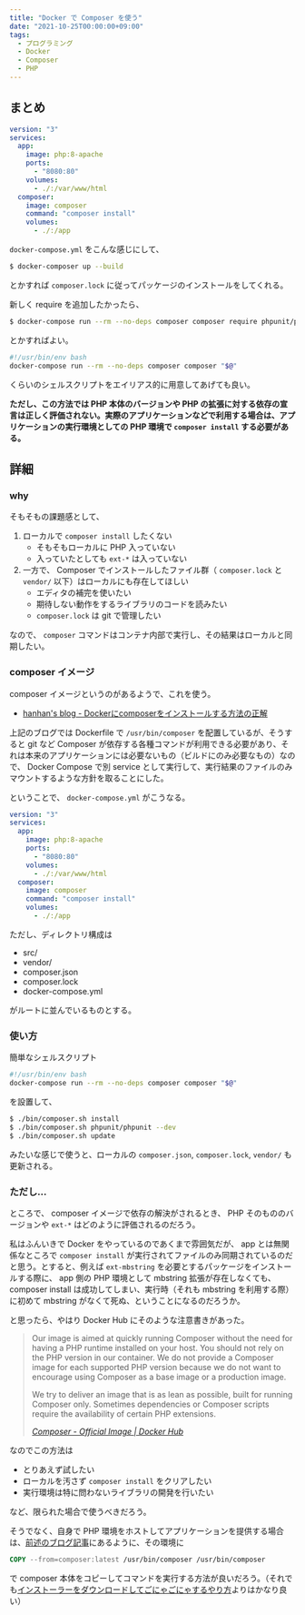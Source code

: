 ```yaml
---
title: "Docker で Composer を使う"
date: "2021-10-25T00:00:00+09:00"
tags:
  - プログラミング
  - Docker
  - Composer
  - PHP
---
```


## まとめ

```yml
version: "3"
services:
  app:
    image: php:8-apache
    ports:
      - "8080:80"
    volumes:
      - ./:/var/www/html
  composer:
    image: composer
    command: "composer install"
    volumes:
      - ./:/app
```

`docker-compose.yml` をこんな感じにして、

```sh
$ docker-composer up --build
```

とかすれば `composer.lock` に従ってパッケージのインストールをしてくれる。

新しく require を追加したかったら、

```sh
$ docker-compose run --rm --no-deps composer composer require phpunit/phpunit --dev
```

とかすればよい。

```sh
#!/usr/bin/env bash
docker-compose run --rm --no-deps composer composer "$@"
```

くらいのシェルスクリプトをエイリアス的に用意してあげても良い。

**ただし、この方法では PHP 本体のバージョンや PHP の拡張に対する依存の宣言は正しく評価されない。実際のアプリケーションなどで利用する場合は、アプリケーションの実行環境としての PHP 環境で `composer install` する必要がある。**

## 詳細

### why

そもそもの課題感として、

1. ローカルで `composer install` したくない
    - そもそもローカルに PHP 入っていない
    - 入っていたとしても `ext-*` は入っていない
2. 一方で、 Composer でインストールしたファイル群（ `composer.lock` と `vendor/` 以下）はローカルにも存在してほしい
    - エディタの補完を使いたい
    - 期待しない動作をするライブラリのコードを読みたい
    - `composer.lock` は git で管理したい

なので、 `composer` コマンドはコンテナ内部で実行し、その結果はローカルと同期したい。

### composer イメージ

composer イメージというのがあるようで、これを使う。

- [hanhan's blog - Dockerにcomposerをインストールする方法の正解](https://blog.hanhans.net/2019/01/08/docker-composer/)

上記のブログでは Dockerfile で `/usr/bin/composer` を配置しているが、そうすると git など Composer が依存する各種コマンドが利用できる必要があり、それは本来のアプリケーションには必要ないもの（ビルドにのみ必要なもの）なので、 Docker Compose で別 service として実行して、実行結果のファイルのみマウントするような方針を取ることにした。

ということで、 `docker-compose.yml` がこうなる。

```yml
version: "3"
services:
  app:
    image: php:8-apache
    ports:
      - "8080:80"
    volumes:
      - ./:/var/www/html
  composer:
    image: composer
    command: "composer install"
    volumes:
      - ./:/app
```

ただし、ディレクトリ構成は

- src/
- vendor/
- composer.json
- composer.lock
- docker-compose.yml

がルートに並んでいるものとする。

### 使い方

簡単なシェルスクリプト

```sh
#!/usr/bin/env bash
docker-compose run --rm --no-deps composer composer "$@"
```

を設置して、

```sh
$ ./bin/composer.sh install
$ ./bin/composer.sh phpunit/phpunit --dev
$ ./bin/composer.sh update
```

みたいな感じで使うと、ローカルの `composer.json`, `composer.lock`, `vendor/` も更新される。

### ただし…

ところで、 composer イメージで依存の解決がされるとき、 PHP そのもののバージョンや `ext-*` はどのように評価されるのだろう。

私はふんいきで Docker をやっているのであくまで雰囲気だが、 app とは無関係なところで `composer install` が実行されてファイルのみ同期されているのだと思う。とすると、例えば `ext-mbstring` を必要とするパッケージをインストールする際に、 app 側の PHP 環境として mbstring 拡張が存在しなくても、 composer install は成功してしまい、実行時（それも mbstring を利用する際）に初めて mbstring がなくて死ぬ、ということになるのだろうか。

と思ったら、やはり Docker Hub にそのような注意書きがあった。

> Our image is aimed at quickly running Composer without the need for having a PHP runtime installed on your host. You should not rely on the PHP version in our container. We do not provide a Composer image for each supported PHP version because we do not want to encourage using Composer as a base image or a production image.
>
> We try to deliver an image that is as lean as possible, built for running Composer only. Sometimes dependencies or Composer scripts require the availability of certain PHP extensions.
>
> <cite>[Composer - Official Image | Docker Hub](https://hub.docker.com/_/composer)</cite>

なのでこの方法は

- とりあえず試したい
- ローカルを汚さず `composer install` をクリアしたい
- 実行環境は特に問わないライブラリの開発を行いたい

など、限られた場合で使うべきだろう。

そうでなく、自身で PHP 環境をホストしてアプリケーションを提供する場合は、[前述のブログ記事](https://blog.hanhans.net/2019/01/08/docker-composer/)にあるように、その環境に

```Dockerfile
COPY --from=composer:latest /usr/bin/composer /usr/bin/composer
```

で composer 本体をコピーしてコマンドを実行する方法が良いだろう。（それでも[インストーラーをダウンロードしてごにゃごにゃするやり方](https://getcomposer.org/doc/faqs/how-to-install-composer-programmatically.md)よりはかなり良い）
